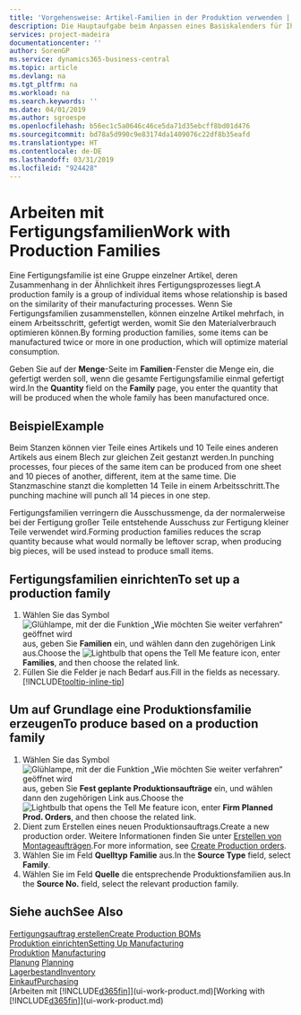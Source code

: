 ```yaml
---
title: 'Vorgehensweise: Artikel-Familien in der Produktion verwenden | Microsoft Docs'
description: Die Hauptaufgabe beim Anpassen eines Basiskalenders für Ihre Firma oder einen Ihrer Geschäftspartner ist, alle Änderungen am Status der Daten als freie Tage oder Arbeitstage einzugeben.
services: project-madeira
documentationcenter: ''
author: SorenGP
ms.service: dynamics365-business-central
ms.topic: article
ms.devlang: na
ms.tgt_pltfrm: na
ms.workload: na
ms.search.keywords: ''
ms.date: 04/01/2019
ms.author: sgroespe
ms.openlocfilehash: b56ec1c5a0646c46ce5da71d35ebcff8bd01d476
ms.sourcegitcommit: bd78a5d990c9e83174da1409076c22df8b35eafd
ms.translationtype: HT
ms.contentlocale: de-DE
ms.lasthandoff: 03/31/2019
ms.locfileid: "924428"
---
```

# <a name="work-with-production-families"></a><span data-ttu-id="c64b6-103">Arbeiten mit Fertigungsfamilien</span><span class="sxs-lookup"><span data-stu-id="c64b6-103">Work with Production Families</span></span>
<span data-ttu-id="c64b6-104">Eine Fertigungsfamilie ist eine Gruppe einzelner Artikel, deren Zusammenhang in der Ähnlichkeit ihres Fertigungsprozesses liegt.</span><span class="sxs-lookup"><span data-stu-id="c64b6-104">A production family is a group of individual items whose relationship is based on the similarity of their manufacturing processes.</span></span> <span data-ttu-id="c64b6-105">Wenn Sie Fertigungsfamilien zusammenstellen, können einzelne Artikel mehrfach, in einem Arbeitsschritt, gefertigt werden, womit Sie den Materialverbrauch optimieren können.</span><span class="sxs-lookup"><span data-stu-id="c64b6-105">By forming production families, some items can be manufactured twice or more in one production, which will optimize material consumption.</span></span>

<span data-ttu-id="c64b6-106">Geben Sie auf der **Menge**-Seite im **Familien**-Fenster die Menge ein, die gefertigt werden soll, wenn die gesamte Fertigungsfamilie einmal gefertigt wird.</span><span class="sxs-lookup"><span data-stu-id="c64b6-106">In the **Quantity** field on the **Family** page, you enter the quantity that will be produced when the whole family has been manufactured once.</span></span>

## <a name="example"></a><span data-ttu-id="c64b6-107">Beispiel</span><span class="sxs-lookup"><span data-stu-id="c64b6-107">Example</span></span>
<span data-ttu-id="c64b6-108">Beim Stanzen können vier Teile eines Artikels und 10 Teile eines anderen Artikels aus einem Blech zur gleichen Zeit gestanzt werden.</span><span class="sxs-lookup"><span data-stu-id="c64b6-108">In punching processes, four pieces of the same item can be produced from one sheet and 10 pieces of another, different, item at the same time.</span></span> <span data-ttu-id="c64b6-109">Die Stanzmaschine stanzt die kompletten 14 Teile in einem Arbeitsschritt.</span><span class="sxs-lookup"><span data-stu-id="c64b6-109">The punching machine will punch all 14 pieces in one step.</span></span>

<span data-ttu-id="c64b6-110">Fertigungsfamilien verringern die Ausschussmenge, da der normalerweise bei der Fertigung großer Teile entstehende Ausschuss zur Fertigung kleiner Teile verwendet wird.</span><span class="sxs-lookup"><span data-stu-id="c64b6-110">Forming production families reduces the scrap quantity because what would normally be leftover scrap, when producing big pieces, will be used instead to produce small items.</span></span>

## <a name="to-set-up-a-production-family"></a><span data-ttu-id="c64b6-111">Fertigungsfamilien einrichten</span><span class="sxs-lookup"><span data-stu-id="c64b6-111">To set up a production family</span></span>
1. <span data-ttu-id="c64b6-112">Wählen Sie das Symbol ![Glühlampe, mit der die Funktion „Wie möchten Sie weiter verfahren“ geöffnet wird](media/ui-search/search_small.png "Wie möchten Sie weiter verfahren?") aus, geben Sie **Familien** ein, und wählen dann den zugehörigen Link aus.</span><span class="sxs-lookup"><span data-stu-id="c64b6-112">Choose the ![Lightbulb that opens the Tell Me feature](media/ui-search/search_small.png "Tell me what you want to do") icon, enter **Families**, and then choose the related link.</span></span>
2. <span data-ttu-id="c64b6-113">Füllen Sie die Felder je nach Bedarf aus.</span><span class="sxs-lookup"><span data-stu-id="c64b6-113">Fill in the fields as necessary.</span></span> [!INCLUDE[tooltip-inline-tip](includes/tooltip-inline-tip_md.md)]

## <a name="to-produce-based-on-a-production-family"></a><span data-ttu-id="c64b6-114">Um auf Grundlage eine Produktionsfamilie erzeugen</span><span class="sxs-lookup"><span data-stu-id="c64b6-114">To produce based on a production family</span></span>
1. <span data-ttu-id="c64b6-115">Wählen Sie das Symbol ![Glühlampe, mit der die Funktion „Wie möchten Sie weiter verfahren“ geöffnet wird](media/ui-search/search_small.png "Wie möchten Sie weiter verfahren?") aus, geben Sie **Fest geplante Produktionsaufträge** ein, und wählen dann den zugehörigen Link aus.</span><span class="sxs-lookup"><span data-stu-id="c64b6-115">Choose the ![Lightbulb that opens the Tell Me feature](media/ui-search/search_small.png "Tell me what you want to do") icon, enter **Firm Planned Prod. Orders**, and then choose the related link.</span></span>
2. <span data-ttu-id="c64b6-116">Dient zum Erstellen eines neuen Produktionsauftrags.</span><span class="sxs-lookup"><span data-stu-id="c64b6-116">Create a new production order.</span></span> <span data-ttu-id="c64b6-117">Weitere Informationen finden Sie unter [Erstellen von Montageaufträgen](production-how-to-create-production-orders.md).</span><span class="sxs-lookup"><span data-stu-id="c64b6-117">For more information, see [Create Production orders](production-how-to-create-production-orders.md).</span></span>
3. <span data-ttu-id="c64b6-118">Wählen Sie im Feld **Quelltyp** **Familie** aus.</span><span class="sxs-lookup"><span data-stu-id="c64b6-118">In the **Source Type** field, select **Family**.</span></span>  
4. <span data-ttu-id="c64b6-119">Wählen Sie im Feld **Quelle** die entsprechende Produktionsfamilien aus.</span><span class="sxs-lookup"><span data-stu-id="c64b6-119">In the **Source No.** field, select the relevant production family.</span></span>

## <a name="see-also"></a><span data-ttu-id="c64b6-120">Siehe auch</span><span class="sxs-lookup"><span data-stu-id="c64b6-120">See Also</span></span>
[<span data-ttu-id="c64b6-121">Fertigungsauftrag erstellen</span><span class="sxs-lookup"><span data-stu-id="c64b6-121">Create Production BOMs</span></span>](production-how-to-create-production-boms.md)  
[<span data-ttu-id="c64b6-122">Produktion einrichten</span><span class="sxs-lookup"><span data-stu-id="c64b6-122">Setting Up Manufacturing</span></span>](production-configure-production-processes.md)  
<span data-ttu-id="c64b6-123">[Produktion](production-manage-manufacturing.md)  </span><span class="sxs-lookup"><span data-stu-id="c64b6-123">[Manufacturing](production-manage-manufacturing.md)  </span></span>  
<span data-ttu-id="c64b6-124">[Planung](production-planning.md) </span><span class="sxs-lookup"><span data-stu-id="c64b6-124">[Planning](production-planning.md) </span></span>  
[<span data-ttu-id="c64b6-125">Lagerbestand</span><span class="sxs-lookup"><span data-stu-id="c64b6-125">Inventory</span></span>](inventory-manage-inventory.md)  
[<span data-ttu-id="c64b6-126">Einkauf</span><span class="sxs-lookup"><span data-stu-id="c64b6-126">Purchasing</span></span>](purchasing-manage-purchasing.md)  
<span data-ttu-id="c64b6-127">[Arbeiten mit [!INCLUDE[d365fin](includes/d365fin_md.md)]](ui-work-product.md)</span><span class="sxs-lookup"><span data-stu-id="c64b6-127">[Working with [!INCLUDE[d365fin](includes/d365fin_md.md)]](ui-work-product.md)</span></span>
